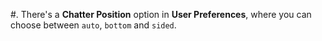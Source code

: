 #\. There's a **Chatter Position** option in **User Preferences**, where
you can choose between `auto`, `bottom` and `sided`.
